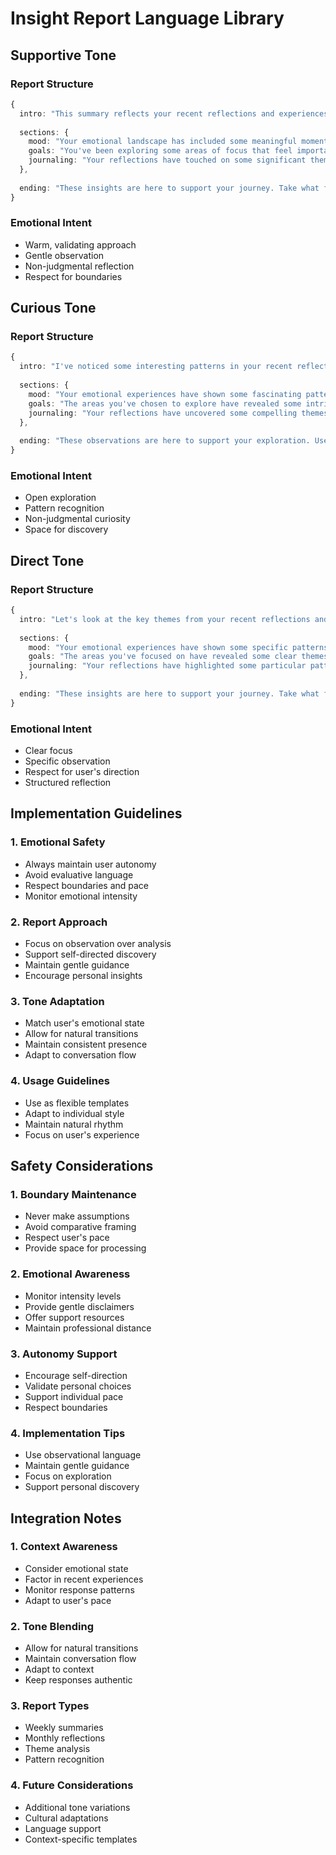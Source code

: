 # Insight Report Language Library

## Supportive Tone

### Report Structure
```typescript
{
  intro: "This summary reflects your recent reflections and experiences. It's a gentle look at what you've explored and what themes have emerged for you.",
  
  sections: {
    mood: "Your emotional landscape has included some meaningful moments. Here's what we've noticed together...",
    goals: "You've been exploring some areas of focus that feel important to you. Here's what's emerged...",
    journaling: "Your reflections have touched on some significant themes. Here's what we've discovered together..."
  },
  
  ending: "These insights are here to support your journey. Take what feels helpful, and feel free to set aside anything that doesn't resonate with you right now."
}
```

### Emotional Intent
- Warm, validating approach
- Gentle observation
- Non-judgmental reflection
- Respect for boundaries

## Curious Tone

### Report Structure
```typescript
{
  intro: "I've noticed some interesting patterns in your recent reflections. Let's explore what themes have emerged for you.",
  
  sections: {
    mood: "Your emotional experiences have shown some fascinating patterns. Here's what we've discovered...",
    goals: "The areas you've chosen to explore have revealed some intriguing connections. Here's what we've noticed...",
    journaling: "Your reflections have uncovered some compelling themes. Here's what's emerged from our exploration..."
  },
  
  ending: "These observations are here to support your exploration. Use what sparks your curiosity, and feel free to explore different angles."
}
```

### Emotional Intent
- Open exploration
- Pattern recognition
- Non-judgmental curiosity
- Space for discovery

## Direct Tone

### Report Structure
```typescript
{
  intro: "Let's look at the key themes from your recent reflections and experiences. Here's what we've observed together.",
  
  sections: {
    mood: "Your emotional experiences have shown some specific patterns. Here's what we've identified...",
    goals: "The areas you've focused on have revealed some clear themes. Here's what we've noted...",
    journaling: "Your reflections have highlighted some particular patterns. Here's what we've observed..."
  },
  
  ending: "These insights are here to support your journey. Take what feels relevant, and feel free to focus on what matters most to you."
}
```

### Emotional Intent
- Clear focus
- Specific observation
- Respect for user's direction
- Structured reflection

## Implementation Guidelines

### 1. Emotional Safety
- Always maintain user autonomy
- Avoid evaluative language
- Respect boundaries and pace
- Monitor emotional intensity

### 2. Report Approach
- Focus on observation over analysis
- Support self-directed discovery
- Maintain gentle guidance
- Encourage personal insights

### 3. Tone Adaptation
- Match user's emotional state
- Allow for natural transitions
- Maintain consistent presence
- Adapt to conversation flow

### 4. Usage Guidelines
- Use as flexible templates
- Adapt to individual style
- Maintain natural rhythm
- Focus on user's experience

## Safety Considerations

### 1. Boundary Maintenance
- Never make assumptions
- Avoid comparative framing
- Respect user's pace
- Provide space for processing

### 2. Emotional Awareness
- Monitor intensity levels
- Provide gentle disclaimers
- Offer support resources
- Maintain professional distance

### 3. Autonomy Support
- Encourage self-direction
- Validate personal choices
- Support individual pace
- Respect boundaries

### 4. Implementation Tips
- Use observational language
- Maintain gentle guidance
- Focus on exploration
- Support personal discovery

## Integration Notes

### 1. Context Awareness
- Consider emotional state
- Factor in recent experiences
- Monitor response patterns
- Adapt to user's pace

### 2. Tone Blending
- Allow for natural transitions
- Maintain conversation flow
- Adapt to context
- Keep responses authentic

### 3. Report Types
- Weekly summaries
- Monthly reflections
- Theme analysis
- Pattern recognition

### 4. Future Considerations
- Additional tone variations
- Cultural adaptations
- Language support
- Context-specific templates 